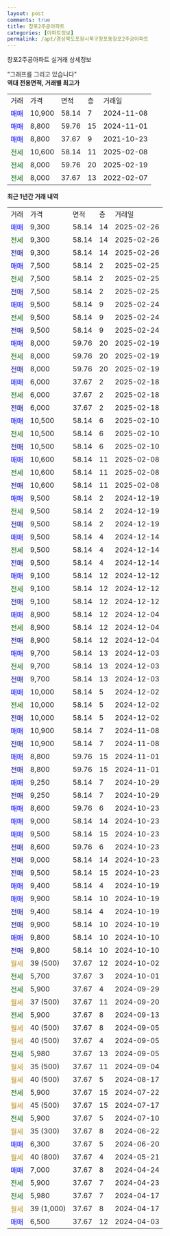 ```yaml
---
layout: post
comments: true
title: 창포2주공아파트
categories: [아파트정보]
permalink: /apt/경상북도포항시북구창포동창포2주공아파트
---
```


창포2주공아파트 실거래 상세정보

<script type="text/javascript">
  google.charts.load('current', {'packages':['line', 'corechart']});
  google.charts.setOnLoadCallback(drawChart);

  function drawChart() {
    var data = new google.visualization.DataTable();
    data.addColumn('date', '거래일');
    data.addColumn('number', "매매");
    data.addColumn('number', "전세");
    data.addColumn('number', "전매");

    data.addRows([[new Date(Date.parse("2025-02-26")), 9300, null, null], [new Date(Date.parse("2025-02-26")), null, 9300, null], [new Date(Date.parse("2025-02-26")), null, null, 9300], [new Date(Date.parse("2025-02-25")), 7500, null, null], [new Date(Date.parse("2025-02-25")), null, 7500, null], [new Date(Date.parse("2025-02-25")), null, null, 7500], [new Date(Date.parse("2025-02-24")), 9500, null, null], [new Date(Date.parse("2025-02-24")), null, 9500, null], [new Date(Date.parse("2025-02-24")), null, null, 9500], [new Date(Date.parse("2025-02-19")), 8000, null, null], [new Date(Date.parse("2025-02-19")), null, 8000, null], [new Date(Date.parse("2025-02-19")), null, null, 8000], [new Date(Date.parse("2025-02-18")), 6000, null, null], [new Date(Date.parse("2025-02-18")), null, 6000, null], [new Date(Date.parse("2025-02-18")), null, null, 6000], [new Date(Date.parse("2025-02-10")), 10500, null, null], [new Date(Date.parse("2025-02-10")), null, 10500, null], [new Date(Date.parse("2025-02-10")), null, null, 10500], [new Date(Date.parse("2025-02-08")), 10600, null, null], [new Date(Date.parse("2025-02-08")), null, 10600, null], [new Date(Date.parse("2025-02-08")), null, null, 10600], [new Date(Date.parse("2024-12-19")), 9500, null, null], [new Date(Date.parse("2024-12-19")), null, 9500, null], [new Date(Date.parse("2024-12-19")), null, null, 9500], [new Date(Date.parse("2024-12-14")), 9500, null, null], [new Date(Date.parse("2024-12-14")), null, 9500, null], [new Date(Date.parse("2024-12-14")), null, null, 9500], [new Date(Date.parse("2024-12-12")), 9100, null, null], [new Date(Date.parse("2024-12-12")), null, 9100, null], [new Date(Date.parse("2024-12-12")), null, null, 9100], [new Date(Date.parse("2024-12-04")), 8900, null, null], [new Date(Date.parse("2024-12-04")), null, 8900, null], [new Date(Date.parse("2024-12-04")), null, null, 8900], [new Date(Date.parse("2024-12-03")), 9700, null, null], [new Date(Date.parse("2024-12-03")), null, 9700, null], [new Date(Date.parse("2024-12-03")), null, null, 9700], [new Date(Date.parse("2024-12-02")), 10000, null, null], [new Date(Date.parse("2024-12-02")), null, 10000, null], [new Date(Date.parse("2024-12-02")), null, null, 10000], [new Date(Date.parse("2024-11-08")), 10900, null, null], [new Date(Date.parse("2024-11-08")), null, null, 10900], [new Date(Date.parse("2024-11-01")), 8800, null, null], [new Date(Date.parse("2024-11-01")), null, null, 8800], [new Date(Date.parse("2024-10-29")), 9250, null, null], [new Date(Date.parse("2024-10-29")), null, null, 9250], [new Date(Date.parse("2024-10-23")), 8600, null, null], [new Date(Date.parse("2024-10-23")), 9000, null, null], [new Date(Date.parse("2024-10-23")), 9500, null, null], [new Date(Date.parse("2024-10-23")), null, null, 8600], [new Date(Date.parse("2024-10-23")), null, null, 9000], [new Date(Date.parse("2024-10-23")), null, null, 9500], [new Date(Date.parse("2024-10-19")), 9400, null, null], [new Date(Date.parse("2024-10-19")), 9900, null, null], [new Date(Date.parse("2024-10-19")), null, null, 9400], [new Date(Date.parse("2024-10-19")), null, null, 9900], [new Date(Date.parse("2024-10-10")), 9800, null, null], [new Date(Date.parse("2024-10-10")), null, null, 9800], [new Date(Date.parse("2024-10-02")), null, null, null], [new Date(Date.parse("2024-10-01")), null, 5700, null], [new Date(Date.parse("2024-09-29")), null, 5900, null], [new Date(Date.parse("2024-09-20")), null, null, null], [new Date(Date.parse("2024-09-13")), null, 5900, null], [new Date(Date.parse("2024-09-05")), null, null, null], [new Date(Date.parse("2024-09-05")), null, null, null], [new Date(Date.parse("2024-09-05")), null, 5980, null], [new Date(Date.parse("2024-09-04")), null, null, null], [new Date(Date.parse("2024-08-17")), null, null, null], [new Date(Date.parse("2024-07-22")), null, 5900, null], [new Date(Date.parse("2024-07-17")), null, null, null], [new Date(Date.parse("2024-07-10")), null, 5900, null], [new Date(Date.parse("2024-06-22")), null, null, null], [new Date(Date.parse("2024-06-20")), 6300, null, null], [new Date(Date.parse("2024-05-21")), null, null, null], [new Date(Date.parse("2024-04-24")), 7000, null, null], [new Date(Date.parse("2024-04-23")), null, 5900, null], [new Date(Date.parse("2024-04-17")), null, 5980, null], [new Date(Date.parse("2024-04-17")), null, null, null], [new Date(Date.parse("2024-04-03")), 6500, null, null]]);

    var options = {
      hAxis: {
        format: 'yyyy/MM/dd'
      },    
      lineWidth: 0,
      pointsVisible: true,    
      title: '최근 1년간 유형별 실거래가 분포',
      legend: { position: 'bottom' }
    };

    var formatter = new google.visualization.NumberFormat({pattern:'###,###'} );
    formatter.format(data, 1);
    formatter.format(data, 2);
    
    setTimeout(function() {
        var chart = new google.visualization.LineChart(document.getElementById('columnchart_material'));
        chart.draw(data, (options));
        document.getElementById('loading').style.display = 'none';
    }, 200);
  }
</script>


<div id="loading" style="z-index:20; display: block; margin-left: 0px">"그래프를 그리고 있습니다"</div>
<div id="columnchart_material" style="width: 95%; margin-left: 0px; display: block"></div>
<!-- contents start -->
<b>역대 전용면적, 거래별 최고가</b>
<table class="sortable">
    <tr>
      <td>거래</td>
      <td>가격</td>
      <td>면적</td>
      <td>층</td>
      <td>거래일</td>
    </tr>
        <tr>
          <td><a style="color: blue">매매</a></td>
          <td>10,900</td>
          <td>58.14</td>
          <td>7</td>
          <td>2024-11-08</td>
        </tr>            <tr>
          <td><a style="color: blue">매매</a></td>
          <td>8,800</td>
          <td>59.76</td>
          <td>15</td>
          <td>2024-11-01</td>
        </tr>            <tr>
          <td><a style="color: blue">매매</a></td>
          <td>8,800</td>
          <td>37.67</td>
          <td>9</td>
          <td>2021-10-23</td>
        </tr>        
        <tr>
              <td><a style="color: darkgreen">전세</a></td>
              <td>10,600</td>
              <td>58.14</td>
              <td>11</td>
              <td>2025-02-08</td>
            </tr>            <tr>
              <td><a style="color: darkgreen">전세</a></td>
              <td>8,000</td>
              <td>59.76</td>
              <td>20</td>
              <td>2025-02-19</td>
            </tr>            <tr>
              <td><a style="color: darkgreen">전세</a></td>
              <td>8,000</td>
              <td>37.67</td>
              <td>13</td>
              <td>2022-02-07</td>
            </tr>        
    
</table>

<b>최근 1년간 거래 내역</b>

<table class="sortable">
    <tr>
      <td>거래</td>
      <td>가격</td>
      <td>면적</td>
      <td>층</td>
      <td>거래일</td>
    </tr>
    <tr>
      <td><a style="color: blue">매매</a></td>
      <td>9,300</td>
      <td>58.14</td>
      <td>14</td>
      <td>2025-02-26</td>
    </tr>          <tr>
      <td><a style="color: darkgreen">전세</a></td>
      <td>9,300</td>
      <td>58.14</td>
      <td>14</td>
      <td>2025-02-26</td>
    </tr>          <tr>
      <td><a style="color: darkblue">전매</a></td>
      <td>9,300</td>
      <td>58.14</td>
      <td>14</td>
      <td>2025-02-26</td>
    </tr>          <tr>
      <td><a style="color: blue">매매</a></td>
      <td>7,500</td>
      <td>58.14</td>
      <td>2</td>
      <td>2025-02-25</td>
    </tr>          <tr>
      <td><a style="color: darkgreen">전세</a></td>
      <td>7,500</td>
      <td>58.14</td>
      <td>2</td>
      <td>2025-02-25</td>
    </tr>          <tr>
      <td><a style="color: darkblue">전매</a></td>
      <td>7,500</td>
      <td>58.14</td>
      <td>2</td>
      <td>2025-02-25</td>
    </tr>          <tr>
      <td><a style="color: blue">매매</a></td>
      <td>9,500</td>
      <td>58.14</td>
      <td>9</td>
      <td>2025-02-24</td>
    </tr>          <tr>
      <td><a style="color: darkgreen">전세</a></td>
      <td>9,500</td>
      <td>58.14</td>
      <td>9</td>
      <td>2025-02-24</td>
    </tr>          <tr>
      <td><a style="color: darkblue">전매</a></td>
      <td>9,500</td>
      <td>58.14</td>
      <td>9</td>
      <td>2025-02-24</td>
    </tr>          <tr>
      <td><a style="color: blue">매매</a></td>
      <td>8,000</td>
      <td>59.76</td>
      <td>20</td>
      <td>2025-02-19</td>
    </tr>          <tr>
      <td><a style="color: darkgreen">전세</a></td>
      <td>8,000</td>
      <td>59.76</td>
      <td>20</td>
      <td>2025-02-19</td>
    </tr>          <tr>
      <td><a style="color: darkblue">전매</a></td>
      <td>8,000</td>
      <td>59.76</td>
      <td>20</td>
      <td>2025-02-19</td>
    </tr>          <tr>
      <td><a style="color: blue">매매</a></td>
      <td>6,000</td>
      <td>37.67</td>
      <td>2</td>
      <td>2025-02-18</td>
    </tr>          <tr>
      <td><a style="color: darkgreen">전세</a></td>
      <td>6,000</td>
      <td>37.67</td>
      <td>2</td>
      <td>2025-02-18</td>
    </tr>          <tr>
      <td><a style="color: darkblue">전매</a></td>
      <td>6,000</td>
      <td>37.67</td>
      <td>2</td>
      <td>2025-02-18</td>
    </tr>          <tr>
      <td><a style="color: blue">매매</a></td>
      <td>10,500</td>
      <td>58.14</td>
      <td>6</td>
      <td>2025-02-10</td>
    </tr>          <tr>
      <td><a style="color: darkgreen">전세</a></td>
      <td>10,500</td>
      <td>58.14</td>
      <td>6</td>
      <td>2025-02-10</td>
    </tr>          <tr>
      <td><a style="color: darkblue">전매</a></td>
      <td>10,500</td>
      <td>58.14</td>
      <td>6</td>
      <td>2025-02-10</td>
    </tr>          <tr>
      <td><a style="color: blue">매매</a></td>
      <td>10,600</td>
      <td>58.14</td>
      <td>11</td>
      <td>2025-02-08</td>
    </tr>          <tr>
      <td><a style="color: darkgreen">전세</a></td>
      <td>10,600</td>
      <td>58.14</td>
      <td>11</td>
      <td>2025-02-08</td>
    </tr>          <tr>
      <td><a style="color: darkblue">전매</a></td>
      <td>10,600</td>
      <td>58.14</td>
      <td>11</td>
      <td>2025-02-08</td>
    </tr>          <tr>
      <td><a style="color: blue">매매</a></td>
      <td>9,500</td>
      <td>58.14</td>
      <td>2</td>
      <td>2024-12-19</td>
    </tr>          <tr>
      <td><a style="color: darkgreen">전세</a></td>
      <td>9,500</td>
      <td>58.14</td>
      <td>2</td>
      <td>2024-12-19</td>
    </tr>          <tr>
      <td><a style="color: darkblue">전매</a></td>
      <td>9,500</td>
      <td>58.14</td>
      <td>2</td>
      <td>2024-12-19</td>
    </tr>          <tr>
      <td><a style="color: blue">매매</a></td>
      <td>9,500</td>
      <td>58.14</td>
      <td>4</td>
      <td>2024-12-14</td>
    </tr>          <tr>
      <td><a style="color: darkgreen">전세</a></td>
      <td>9,500</td>
      <td>58.14</td>
      <td>4</td>
      <td>2024-12-14</td>
    </tr>          <tr>
      <td><a style="color: darkblue">전매</a></td>
      <td>9,500</td>
      <td>58.14</td>
      <td>4</td>
      <td>2024-12-14</td>
    </tr>          <tr>
      <td><a style="color: blue">매매</a></td>
      <td>9,100</td>
      <td>58.14</td>
      <td>12</td>
      <td>2024-12-12</td>
    </tr>          <tr>
      <td><a style="color: darkgreen">전세</a></td>
      <td>9,100</td>
      <td>58.14</td>
      <td>12</td>
      <td>2024-12-12</td>
    </tr>          <tr>
      <td><a style="color: darkblue">전매</a></td>
      <td>9,100</td>
      <td>58.14</td>
      <td>12</td>
      <td>2024-12-12</td>
    </tr>          <tr>
      <td><a style="color: blue">매매</a></td>
      <td>8,900</td>
      <td>58.14</td>
      <td>12</td>
      <td>2024-12-04</td>
    </tr>          <tr>
      <td><a style="color: darkgreen">전세</a></td>
      <td>8,900</td>
      <td>58.14</td>
      <td>12</td>
      <td>2024-12-04</td>
    </tr>          <tr>
      <td><a style="color: darkblue">전매</a></td>
      <td>8,900</td>
      <td>58.14</td>
      <td>12</td>
      <td>2024-12-04</td>
    </tr>          <tr>
      <td><a style="color: blue">매매</a></td>
      <td>9,700</td>
      <td>58.14</td>
      <td>13</td>
      <td>2024-12-03</td>
    </tr>          <tr>
      <td><a style="color: darkgreen">전세</a></td>
      <td>9,700</td>
      <td>58.14</td>
      <td>13</td>
      <td>2024-12-03</td>
    </tr>          <tr>
      <td><a style="color: darkblue">전매</a></td>
      <td>9,700</td>
      <td>58.14</td>
      <td>13</td>
      <td>2024-12-03</td>
    </tr>          <tr>
      <td><a style="color: blue">매매</a></td>
      <td>10,000</td>
      <td>58.14</td>
      <td>5</td>
      <td>2024-12-02</td>
    </tr>          <tr>
      <td><a style="color: darkgreen">전세</a></td>
      <td>10,000</td>
      <td>58.14</td>
      <td>5</td>
      <td>2024-12-02</td>
    </tr>          <tr>
      <td><a style="color: darkblue">전매</a></td>
      <td>10,000</td>
      <td>58.14</td>
      <td>5</td>
      <td>2024-12-02</td>
    </tr>          <tr>
      <td><a style="color: blue">매매</a></td>
      <td>10,900</td>
      <td>58.14</td>
      <td>7</td>
      <td>2024-11-08</td>
    </tr>          <tr>
      <td><a style="color: darkblue">전매</a></td>
      <td>10,900</td>
      <td>58.14</td>
      <td>7</td>
      <td>2024-11-08</td>
    </tr>          <tr>
      <td><a style="color: blue">매매</a></td>
      <td>8,800</td>
      <td>59.76</td>
      <td>15</td>
      <td>2024-11-01</td>
    </tr>          <tr>
      <td><a style="color: darkblue">전매</a></td>
      <td>8,800</td>
      <td>59.76</td>
      <td>15</td>
      <td>2024-11-01</td>
    </tr>          <tr>
      <td><a style="color: blue">매매</a></td>
      <td>9,250</td>
      <td>58.14</td>
      <td>7</td>
      <td>2024-10-29</td>
    </tr>          <tr>
      <td><a style="color: darkblue">전매</a></td>
      <td>9,250</td>
      <td>58.14</td>
      <td>7</td>
      <td>2024-10-29</td>
    </tr>          <tr>
      <td><a style="color: blue">매매</a></td>
      <td>8,600</td>
      <td>59.76</td>
      <td>6</td>
      <td>2024-10-23</td>
    </tr>          <tr>
      <td><a style="color: blue">매매</a></td>
      <td>9,000</td>
      <td>58.14</td>
      <td>14</td>
      <td>2024-10-23</td>
    </tr>          <tr>
      <td><a style="color: blue">매매</a></td>
      <td>9,500</td>
      <td>58.14</td>
      <td>15</td>
      <td>2024-10-23</td>
    </tr>          <tr>
      <td><a style="color: darkblue">전매</a></td>
      <td>8,600</td>
      <td>59.76</td>
      <td>6</td>
      <td>2024-10-23</td>
    </tr>          <tr>
      <td><a style="color: darkblue">전매</a></td>
      <td>9,000</td>
      <td>58.14</td>
      <td>14</td>
      <td>2024-10-23</td>
    </tr>          <tr>
      <td><a style="color: darkblue">전매</a></td>
      <td>9,500</td>
      <td>58.14</td>
      <td>15</td>
      <td>2024-10-23</td>
    </tr>          <tr>
      <td><a style="color: blue">매매</a></td>
      <td>9,400</td>
      <td>58.14</td>
      <td>4</td>
      <td>2024-10-19</td>
    </tr>          <tr>
      <td><a style="color: blue">매매</a></td>
      <td>9,900</td>
      <td>58.14</td>
      <td>10</td>
      <td>2024-10-19</td>
    </tr>          <tr>
      <td><a style="color: darkblue">전매</a></td>
      <td>9,400</td>
      <td>58.14</td>
      <td>4</td>
      <td>2024-10-19</td>
    </tr>          <tr>
      <td><a style="color: darkblue">전매</a></td>
      <td>9,900</td>
      <td>58.14</td>
      <td>10</td>
      <td>2024-10-19</td>
    </tr>          <tr>
      <td><a style="color: blue">매매</a></td>
      <td>9,800</td>
      <td>58.14</td>
      <td>10</td>
      <td>2024-10-10</td>
    </tr>          <tr>
      <td><a style="color: darkblue">전매</a></td>
      <td>9,800</td>
      <td>58.14</td>
      <td>10</td>
      <td>2024-10-10</td>
    </tr>          <tr>
      <td><a style="color: darkgoldenrod">월세</a></td>
      <td>39 (500)</td>
      <td>37.67</td>
      <td>12</td>
      <td>2024-10-02</td>
    </tr>          <tr>
      <td><a style="color: darkgreen">전세</a></td>
      <td>5,700</td>
      <td>37.67</td>
      <td>3</td>
      <td>2024-10-01</td>
    </tr>          <tr>
      <td><a style="color: darkgreen">전세</a></td>
      <td>5,900</td>
      <td>37.67</td>
      <td>4</td>
      <td>2024-09-29</td>
    </tr>          <tr>
      <td><a style="color: darkgoldenrod">월세</a></td>
      <td>37 (500)</td>
      <td>37.67</td>
      <td>11</td>
      <td>2024-09-20</td>
    </tr>          <tr>
      <td><a style="color: darkgreen">전세</a></td>
      <td>5,900</td>
      <td>37.67</td>
      <td>8</td>
      <td>2024-09-13</td>
    </tr>          <tr>
      <td><a style="color: darkgoldenrod">월세</a></td>
      <td>40 (500)</td>
      <td>37.67</td>
      <td>8</td>
      <td>2024-09-05</td>
    </tr>          <tr>
      <td><a style="color: darkgoldenrod">월세</a></td>
      <td>40 (500)</td>
      <td>37.67</td>
      <td>4</td>
      <td>2024-09-05</td>
    </tr>          <tr>
      <td><a style="color: darkgreen">전세</a></td>
      <td>5,980</td>
      <td>37.67</td>
      <td>13</td>
      <td>2024-09-05</td>
    </tr>          <tr>
      <td><a style="color: darkgoldenrod">월세</a></td>
      <td>35 (500)</td>
      <td>37.67</td>
      <td>11</td>
      <td>2024-09-04</td>
    </tr>          <tr>
      <td><a style="color: darkgoldenrod">월세</a></td>
      <td>40 (500)</td>
      <td>37.67</td>
      <td>5</td>
      <td>2024-08-17</td>
    </tr>          <tr>
      <td><a style="color: darkgreen">전세</a></td>
      <td>5,900</td>
      <td>37.67</td>
      <td>15</td>
      <td>2024-07-22</td>
    </tr>          <tr>
      <td><a style="color: darkgoldenrod">월세</a></td>
      <td>45 (500)</td>
      <td>37.67</td>
      <td>15</td>
      <td>2024-07-17</td>
    </tr>          <tr>
      <td><a style="color: darkgreen">전세</a></td>
      <td>5,900</td>
      <td>37.67</td>
      <td>5</td>
      <td>2024-07-10</td>
    </tr>          <tr>
      <td><a style="color: darkgoldenrod">월세</a></td>
      <td>35 (300)</td>
      <td>37.67</td>
      <td>8</td>
      <td>2024-06-22</td>
    </tr>          <tr>
      <td><a style="color: blue">매매</a></td>
      <td>6,300</td>
      <td>37.67</td>
      <td>5</td>
      <td>2024-06-20</td>
    </tr>          <tr>
      <td><a style="color: darkgoldenrod">월세</a></td>
      <td>40 (800)</td>
      <td>37.67</td>
      <td>4</td>
      <td>2024-05-21</td>
    </tr>          <tr>
      <td><a style="color: blue">매매</a></td>
      <td>7,000</td>
      <td>37.67</td>
      <td>8</td>
      <td>2024-04-24</td>
    </tr>          <tr>
      <td><a style="color: darkgreen">전세</a></td>
      <td>5,900</td>
      <td>37.67</td>
      <td>7</td>
      <td>2024-04-23</td>
    </tr>          <tr>
      <td><a style="color: darkgreen">전세</a></td>
      <td>5,980</td>
      <td>37.67</td>
      <td>7</td>
      <td>2024-04-17</td>
    </tr>          <tr>
      <td><a style="color: darkgoldenrod">월세</a></td>
      <td>39 (1,000)</td>
      <td>37.67</td>
      <td>8</td>
      <td>2024-04-17</td>
    </tr>          <tr>
      <td><a style="color: blue">매매</a></td>
      <td>6,500</td>
      <td>37.67</td>
      <td>12</td>
      <td>2024-04-03</td>
    </tr>      </table>
<!-- contents end -->    

